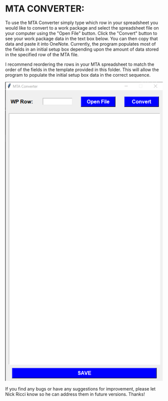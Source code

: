 # MTA CONVERTER:

To use the MTA Converter simply type which row in your spreadsheet you would like to convert to a
work package and select the spreadsheet file on your computer using the "Open File" button. Click
the "Convert" button to see your work package data in the text box below. You can then copy that 
data and paste it into OneNote. Currently, the program populates most of the fields in an initial 
setup box depending upon the amount of data stored in the specified row of the MTA file.

I recommend reordering the rows in your MTA spreadsheet to match the order of the fields in the
template provided in this folder. This will allow the program to populate the initial setup box
data in the correct sequence. 

![ App UI ](https://github.com/Tech-Research-Group/MTA-Converter/blob/main/screenshot.png)

If you find any bugs or have any suggestions for improvement, please 
let Nick Ricci know so he can address them in future versions. Thanks!
